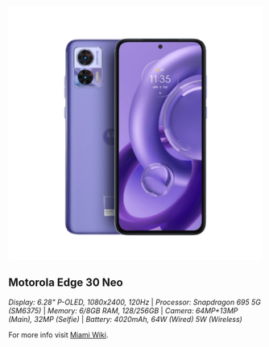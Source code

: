 ![Motorola-Miami](https://github.com/Motorola-Miami/.github/raw/master/profile/miami.png)

## Motorola Edge 30 Neo
*Display: 6.28" P-OLED, 1080x2400, 120Hz* | *Processor: Snapdragon 695 5G (SM6375)* | *Memory: 6/8GB RAM, 128/256GB* | *Camera: 64MP+13MP (Main), 32MP (Selfie)* | *Battery: 4020mAh, 64W (Wired) 5W (Wireless)*

For more info visit [Miami Wiki](https://motorola-miami.github.io/).
